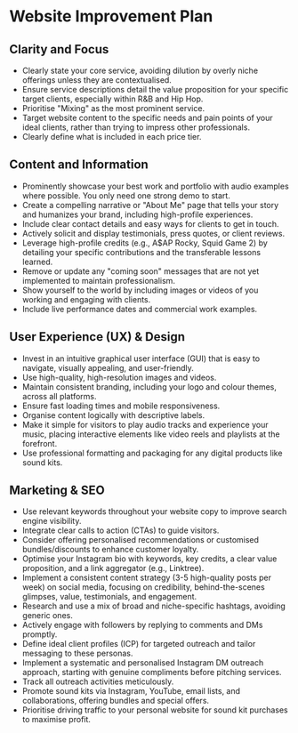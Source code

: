 # Website Improvement Plan

## Clarity and Focus
*   Clearly state your core service, avoiding dilution by overly niche offerings unless they are contextualised.
*   Ensure service descriptions detail the value proposition for your specific target clients, especially within R&B and Hip Hop.
*   Prioritise "Mixing" as the most prominent service.
*   Target website content to the specific needs and pain points of your ideal clients, rather than trying to impress other professionals.
*   Clearly define what is included in each price tier.

## Content and Information
*   Prominently showcase your best work and portfolio with audio examples where possible. You only need one strong demo to start.
*   Create a compelling narrative or "About Me" page that tells your story and humanizes your brand, including high-profile experiences.
*   Include clear contact details and easy ways for clients to get in touch.
*   Actively solicit and display testimonials, press quotes, or client reviews.
*   Leverage high-profile credits (e.g., A$AP Rocky, Squid Game 2) by detailing your specific contributions and the transferable lessons learned.
*   Remove or update any "coming soon" messages that are not yet implemented to maintain professionalism.
*   Show yourself to the world by including images or videos of you working and engaging with clients.
*   Include live performance dates and commercial work examples.

## User Experience (UX) & Design
*   Invest in an intuitive graphical user interface (GUI) that is easy to navigate, visually appealing, and user-friendly.
*   Use high-quality, high-resolution images and videos.
*   Maintain consistent branding, including your logo and colour themes, across all platforms.
*   Ensure fast loading times and mobile responsiveness.
*   Organise content logically with descriptive labels.
*   Make it simple for visitors to play audio tracks and experience your music, placing interactive elements like video reels and playlists at the forefront.
*   Use professional formatting and packaging for any digital products like sound kits.

## Marketing & SEO
*   Use relevant keywords throughout your website copy to improve search engine visibility.
*   Integrate clear calls to action (CTAs) to guide visitors.
*   Consider offering personalised recommendations or customised bundles/discounts to enhance customer loyalty.
*   Optimise your Instagram bio with keywords, key credits, a clear value proposition, and a link aggregator (e.g., Linktree).
*   Implement a consistent content strategy (3-5 high-quality posts per week) on social media, focusing on credibility, behind-the-scenes glimpses, value, testimonials, and engagement.
*   Research and use a mix of broad and niche-specific hashtags, avoiding generic ones.
*   Actively engage with followers by replying to comments and DMs promptly.
*   Define ideal client profiles (ICP) for targeted outreach and tailor messaging to these personas.
*   Implement a systematic and personalised Instagram DM outreach approach, starting with genuine compliments before pitching services.
*   Track all outreach activities meticulously.
*   Promote sound kits via Instagram, YouTube, email lists, and collaborations, offering bundles and special offers.
*   Prioritise driving traffic to your personal website for sound kit purchases to maximise profit.